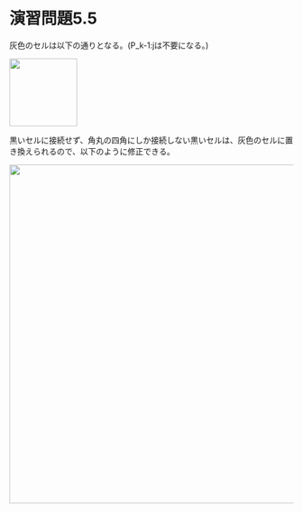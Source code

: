 # 演習問題5.5

灰色のセルは以下の通りとなる。(P_k-1:jは不要になる。)

<img src="https://horie-t.github.io/DigitalDesignAndComputerArchitecture-Ans/images/ex5-5/ex5-5-GrayCell.svg" width="120px" />

黒いセルに接続せず、角丸の四角にしか接続しない黒いセルは、灰色のセルに置き換えられるので、以下のように修正できる。

<img src="https://horie-t.github.io/DigitalDesignAndComputerArchitecture-Ans/images/ex5-5/ex5-5-PrefixNetwork.svg" width="600px" />

